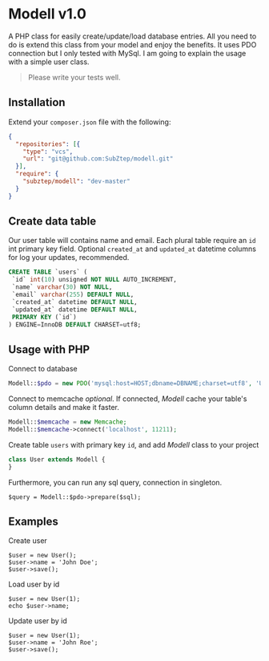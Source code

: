 Modell v1.0
============

A PHP class for easily create/update/load database entries. All you need to do is extend this class from your model and enjoy the benefits. It uses PDO connection but I only tested with MySql. I am going to explain the usage with a simple user class.

> Please write your tests well.


## Installation

Extend your `composer.json` file with the following:

```json
{
  "repositories": [{
    "type": "vcs",
    "url": "git@github.com:SubZtep/modell.git"
  }],
  "require": {
    "subztep/modell": "dev-master"
  }
}
```

## Create data table

Our user table will contains name and email. Each plural table require an `id` int primary key field. Optional `created_at` and `updated_at` datetime columns for log your updates, recommended.

```sql
CREATE TABLE `users` (
 `id` int(10) unsigned NOT NULL AUTO_INCREMENT,
 `name` varchar(30) NOT NULL,
 `email` varchar(255) DEFAULT NULL,
 `created_at` datetime DEFAULT NULL,
 `updated_at` datetime DEFAULT NULL,
 PRIMARY KEY (`id`)
) ENGINE=InnoDB DEFAULT CHARSET=utf8;
```

## Usage with PHP

Connect to database

```php
Modell::$pdo = new PDO('mysql:host=HOST;dbname=DBNAME;charset=utf8', 'USER', 'PASS');
```

Connect to memcache *optional*. If connected, *Modell* cache your table's column details and make it faster.

```php
Modell::$memcache = new Memcache;
Modell::$memcache->connect('localhost', 11211);
```

Create table `users` with primary key `id`, and add *Modell* class to your project

```php
class User extends Modell {
}
```

Furthermore, you can run any sql query, connection in singleton.

```
$query = Modell::$pdo->prepare($sql);
```


## Examples

Create user

```
$user = new User();
$user->name = 'John Doe';
$user->save();
```

Load user by id

```
$user = new User(1);
echo $user->name;
```

Update user by id

```
$user = new User(1);
$user->name = 'John Roe';
$user->save();
```